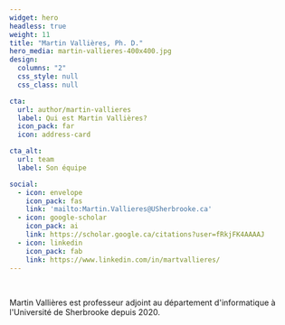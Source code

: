 ```yaml
---
widget: hero
headless: true
weight: 11
title: "Martin Vallières, Ph. D."
hero_media: martin-vallieres-400x400.jpg
design:
  columns: "2"
  css_style: null
  css_class: null

cta:
  url: author/martin-vallieres
  label: Qui est Martin Vallières?
  icon_pack: far
  icon: address-card

cta_alt:
  url: team
  label: Son équipe

social:
  - icon: envelope
    icon_pack: fas
    link: 'mailto:Martin.Vallieres@USherbrooke.ca'
  - icon: google-scholar
    icon_pack: ai
    link: https://scholar.google.ca/citations?user=fRkjFK4AAAAJ
  - icon: linkedin
    icon_pack: fab
    link: https://www.linkedin.com/in/martvallieres/
---
```

<br>

Martin Vallières est professeur adjoint au département d'informatique à l'Université de Sherbrooke depuis 2020.

<script src="https://kit.fontawesome.com/d1c402c681.js" crossorigin="anonymous"></script>
<link rel="stylesheet" href="/path/to/folder/css/academicons.min.css"/>

<div style="text-align: center; text-decoration: none;">
  <a class="fa-solid fa-square-envelope fa-2x" href="mailto:Martin.Vallieres@USherbrooke.ca"></a>&nbsp;&nbsp;
  <a class="ai ai-google-scholar-square ai-2x" href="https://scholar.google.ca/citations?user=fRkjFK4AAAAJ"></a>&nbsp;&nbsp;
  <a class="fa-brands fa-linkedin fa-2x" href="https://www.linkedin.com/in/martvallieres/"></a>&nbsp;&nbsp;
  <a class="ai ai-cv-square ai-2x" href="https://www.dropbox.com/s/07o4ee2kegsyya8/CCV-MartinVallieres-Full_CV.pdf?dl=0"></a>
</div>

<br>
